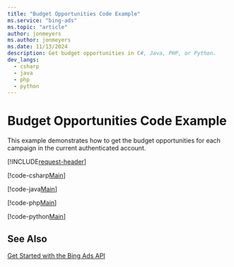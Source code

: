 ```yaml
---
title: "Budget Opportunities Code Example"
ms.service: "bing-ads"
ms.topic: "article"
author: jonmeyers
ms.author: jonmeyers
ms.date: 11/13/2024
description: Get budget opportunities in C#, Java, PHP, or Python.
dev_langs:
  - csharp
  - java
  - php
  - python
---
```

# Budget Opportunities Code Example
This example demonstrates how to get the budget opportunities for each campaign in the current authenticated account.

[!INCLUDE[request-header](./includes/code-tips.md)]

[!code-csharp[Main](../../../BingAds-dotNet-SDK/examples/BingAdsExamples/BingAdsExamplesLibrary/v13/BudgetOpportunities.cs)]

[!code-java[Main](../../../BingAds-Java-SDK/examples/BingAdsDesktopApp/src/main/java/com/microsoft/bingads/examples/v13/BudgetOpportunities.java)]

[!code-php[Main](../../../BingAds-PHP-SDK/samples/V13/BudgetOpportunities.php)]

[!code-python[Main](../../../BingAds-Python-SDK/examples/v13/budget_opportunities.py)]

## See Also
[Get Started with the Bing Ads API](get-started.md)  

